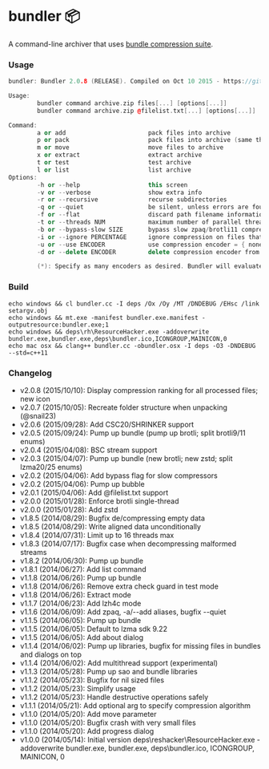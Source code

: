 bundler :package:
=======

A command-line archiver that uses [bundle compression suite](https://github.com/r-lyeh/bundle).

### Usage
```c++
bundler: Bundler 2.0.8 (RELEASE). Compiled on Oct 10 2015 - https://github.com/r-lyeh/bundler

Usage:
        bundler command archive.zip files[...] [options[...]]
        bundler command archive.zip @filelist.txt[...] [options[...]]

Command:
        a or add                       pack files into archive
        p or pack                      pack files into archive (same than above)
        m or move                      move files to archive
        x or extract                   extract archive
        t or test                      test archive
        l or list                      list archive
Options:
        -h or --help                   this screen
        -v or --verbose                show extra info
        -r or --recursive              recurse subdirectories
        -q or --quiet                  be silent, unless errors are found
        -f or --flat                   discard path filename information, if using --pack or --move
        -t or --threads NUM            maximum number of parallel threads, if possible. defaults to 8 (threads)
        -b or --bypass-slow SIZE       bypass slow zpaq/brotli11 compressors on files larger than given size (in KiB). defaults to 0 (disabled)
        -i or --ignore PERCENTAGE      ignore compression on files that compress less than given treshold percentage. defaults to 95.0 (percent)
        -u or --use ENCODER            use compression encoder = { none, all, lz4f, lzma20 (default), lzip, lzma25, deflate, shoco, zpaq, lz4, brotli9, zstd, bsc, brotli11, shrinker, csc20 } (*)
        -d or --delete ENCODER         delete compression encoder from useable list (useful after -u all)

        (*): Specify as many encoders as desired. Bundler will evaluate and choose the best compressor for each file.
```

### Build
```
echo windows && cl bundler.cc -I deps /Ox /Oy /MT /DNDEBUG /EHsc /link setargv.obj 
echo windows && mt.exe -manifest bundler.exe.manifest -outputresource:bundler.exe;1
echo windows && deps\rh\ResourceHacker.exe -addoverwrite bundler.exe,bundler.exe,deps\bundler.ico,ICONGROUP,MAINICON,0
echo mac osx && clang++ bundler.cc -obundler.osx -I deps -O3 -DNDEBUG --std=c++11
```

### Changelog
- v2.0.8 (2015/10/10): Display compression ranking for all processed files; new icon
- v2.0.7 (2015/10/05): Recreate folder structure when unpacking (@snail23)
- v2.0.6 (2015/09/28): Add CSC20/SHRINKER support
- v2.0.5 (2015/09/24): Pump up bundle (pump up brotli; split brotli9/11 enums)
- v2.0.4 (2015/04/08): BSC stream support
- v2.0.3 (2015/04/07): Pump up bundle (new brotli; new zstd; split lzma20/25 enums)
- v2.0.2 (2015/04/06): Add bypass flag for slow compressors
- v2.0.2 (2015/04/06): Pump up bubble
- v2.0.1 (2015/04/06): Add @filelist.txt support
- v2.0.0 (2015/01/28): Enforce brotli single-thread
- v2.0.0 (2015/01/28): Add zstd 
- v1.8.5 (2014/08/29): Bugfix de/compressing empty data
- v1.8.5 (2014/08/29): Write aligned data unconditionally
- v1.8.4 (2014/07/31): Limit up to 16 threads max
- v1.8.3 (2014/07/17): Bugfix case when decompressing malformed streams
- v1.8.2 (2014/06/30): Pump up bundle
- v1.8.1 (2014/06/27): Add list command
- v1.1.8 (2014/06/26): Pump up bundle
- v1.1.8 (2014/06/26): Remove extra check guard in test mode
- v1.1.8 (2014/06/26): Extract mode
- v1.1.7 (2014/06/23): Add lzh4c mode
- v1.1.6 (2014/06/09): Add zpaq, -a/--add aliases, bugfix --quiet
- v1.1.5 (2014/06/05): Pump up bundle
- v1.1.5 (2014/06/05): Default to lzma sdk 9.22
- v1.1.5 (2014/06/05): Add about dialog 
- v1.1.4 (2014/06/02): Pump up libraries, bugfix for missing files in bundles and dialogs on top
- v1.1.4 (2014/06/02): Add multithread support (experimental)
- v1.1.3 (2014/05/28): Pump up sao and bundle libraries
- v1.1.2 (2014/05/23): Bugfix for nil sized files
- v1.1.2 (2014/05/23): Simplify usage
- v1.1.2 (2014/05/23): Handle destructive operations safely
- v1.1.1 (2014/05/21): Add optional arg to specify compression algorithm
- v1.1.0 (2014/05/20): Add move parameter
- v1.1.0 (2014/05/20): Bugfix crash with very small files
- v1.1.0 (2014/05/20): Add progress dialog
- v1.0.0 (2014/05/14): Initial version
deps\reshacker\ResourceHacker.exe -addoverwrite bundler.exe, bundler.exe, deps\bundler.ico, ICONGROUP, MAINICON, 0 
